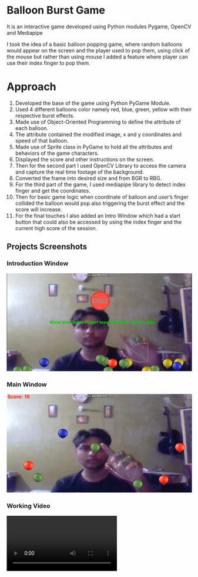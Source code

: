 # Balloon Burst Game

It is an interactive game developed using Python modules Pygame, OpenCV and Mediapipe

I took the idea of a basic balloon popping game, where random balloons would appear on the screen and the player used to pop them, using click of the mouse but rather than using mouse I added a feature where player can use their index finger to pop them. 

# Approach 
1.	Developed the base of the game using Python PyGame Module.
2.	Used 4 different balloons color namely red, blue, green, yellow with their respective burst effects.
3.	Made use of Object-Oriented Programming to define the attribute of each balloon.
4.	The attribute contained the modified image, x and y coordinates and speed of that balloon.
5.	 Made use of Sprite class in PyGame to hold all the attributes and behaviors of the game characters.
6.	Displayed the score and other instructions on the screen.
7.	Then for the second part I used OpenCV Library to access the camera and capture the real time footage of the background.
8.	Converted the frame into desired size and from BGR to RBG.
9.	For the third part of the game, I used mediapipe library to detect index finger and get the coordinates.
10.	Then for basic game logic when coordinate of balloon and user’s finger collided the balloon would pop also triggering the burst effect and the score will increase.
11.	For the final touches I also added an Intro Window which had a start button that could also be accessed by using the index finger and the current high score of the session.

## Projects Screenshots

### Introduction Window
![Alt text](<Project Screenshots/INTROWINDOW.PNG>)

### Main Window
![Alt text](<Project Screenshots/MAINWINDOW.PNG>)

### Working Video
<video src="Project%20Screenshots/bandicam%202022-07-25%2022-21-36-243.mp4" controls title="Title"></video>